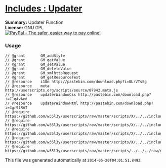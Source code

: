 
# [Includes : Updater](.)

**Summary:** Updater Function<br />
**License:** GNU GPL<br />
[![PayPal - The safer, easier way to pay online!](https://www.paypalobjects.com/en_US/i/btn/btn_donate_SM.gif "PayPal - The safer, easier way to pay online!")](http://goo.gl/Fv19S)
### Usage
```
// @grant		GM_addStyle
// @grant		GM_getValue
// @grant		GM_setValue
// @grant		GM_deleteValue
// @grant		GM_xmlhttpRequest
// @grant		GM_getResourceText
// @resource	i18n http://pastebin.com/download.php?i=ULrVTsSg
// @resource	meta http://userscripts.org/scripts/source/87942.meta.js
// @resource	updaterWindowCss http://pastebin.com/download.php?i=C1qAvAed
// @resource	updaterWindowHtml http://pastebin.com/download.php?i=3gr9tRAT
// @require		https://github.com/w35l3y/userscripts/raw/master/scripts/X/../../includes/Includes__I18n/87940.user.js
// @require		https://github.com/w35l3y/userscripts/raw/master/scripts/X/../../includes/Includes__XPath/63808.user.js
// @require		https://github.com/w35l3y/userscripts/raw/master/scripts/X/../../includes/Includes__Translate/85618.user.js
// @require		https://github.com/w35l3y/userscripts/raw/master/scripts/X/../../includes/Includes__HttpRequest/56489.user.js
// @require	https://github.com/w35l3y/userscripts/raw/master/scripts/../../../raw/master/includes/Includes__Updater/87942.user.js
```

This file was generated automatically at `2014-05-20T04:01:51.849Z`